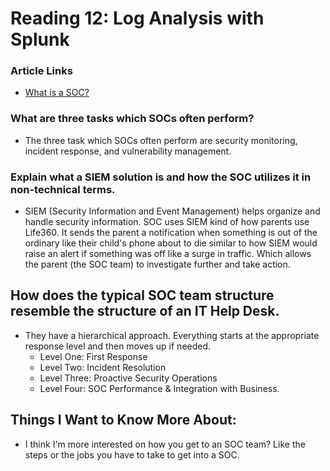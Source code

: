 # Reading 12: Log Analysis with Splunk

### Article Links 
- [What is a SOC?](https://www.splunk.com/en_us/data-insider/what-is-a-security-operations-center.html)

### What are three tasks which SOCs often perform? 
 - The three task which SOCs often perform are security monitoring, incident response, and vulnerability management. 
### Explain what a SIEM solution is and how the SOC utilizes it in non-technical terms. 
- SIEM (Security Information and Event Management) helps organize and handle security information. SOC uses SIEM kind of how parents use Life360. It sends the parent a notification when something is out of the ordinary like their child's phone about to die similar to how SIEM would raise an alert if something was off like a surge in traffic. Which allows the parent (the SOC team) to investigate further and take action. 
## How does the typical SOC team structure resemble the structure of an IT Help Desk. 
- They have a hierarchical approach. Everything starts at the appropriate response level and then moves up if needed. 
    - Level One: First Response
    - Level Two: Incident Resolution
    - Level Three: Proactive Security Operations
    - Level Four: SOC Performance & Integration with Business. 


## Things I Want to Know More About: 
- I think I'm more interested on how you get to an SOC team? Like the steps or the jobs you have to take to get into a SOC. 
